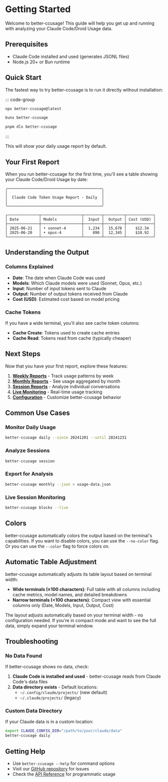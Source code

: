 # Getting Started

Welcome to better-ccusage! This guide will help you get up and running with analyzing your Claude Code/Droid Usage data.

## Prerequisites

- Claude Code installed and used (generates JSONL files)
- Node.js 20+ or Bun runtime

## Quick Start

The fastest way to try better-ccusage is to run it directly without installation:

::: code-group

```bash [npx]
npx better-ccusage@latest
```

```bash [bunx]
bunx better-ccusage
```

```bash [pnpm]
pnpm dlx better-ccusage
```

:::

This will show your daily usage report by default.

## Your First Report

When you run better-ccusage for the first time, you'll see a table showing your Claude Code/Droid Usage by date:

```
╭──────────────────────────────────────────╮
│                                          │
│  Claude Code Token Usage Report - Daily  │
│                                          │
╰──────────────────────────────────────────╯

┌──────────────┬──────────────────┬────────┬─────────┬────────────┐
│ Date         │ Models           │  Input │  Output │ Cost (USD) │
├──────────────┼──────────────────┼────────┼─────────┼────────────┤
│ 2025-06-21   │ • sonnet-4       │  1,234 │  15,678 │    $12.34  │
│ 2025-06-20   │ • opus-4         │    890 │  12,345 │    $18.92  │
└──────────────┴──────────────────┴────────┴─────────┴────────────┘
```

## Understanding the Output

### Columns Explained

- **Date**: The date when Claude Code was used
- **Models**: Which Claude models were used (Sonnet, Opus, etc.)
- **Input**: Number of input tokens sent to Claude
- **Output**: Number of output tokens received from Claude
- **Cost (USD)**: Estimated cost based on model pricing

### Cache Tokens

If you have a wide terminal, you'll also see cache token columns:

- **Cache Create**: Tokens used to create cache entries
- **Cache Read**: Tokens read from cache (typically cheaper)

## Next Steps

Now that you have your first report, explore these features:

1. **[Weekly Reports](/guide/weekly-reports)** - Track usage patterns by week
2. **[Monthly Reports](/guide/monthly-reports)** - See usage aggregated by month
3. **[Session Reports](/guide/session-reports)** - Analyze individual conversations
4. **[Live Monitoring](/guide/live-monitoring)** - Real-time usage tracking
5. **[Configuration](/guide/configuration)** - Customize better-ccusage behavior

## Common Use Cases

### Monitor Daily Usage

```bash
better-ccusage daily --since 20241201 --until 20241231
```

### Analyze Sessions

```bash
better-ccusage session
```

### Export for Analysis

```bash
better-ccusage monthly --json > usage-data.json
```

### Live Session Monitoring

```bash
better-ccusage blocks --live
```

## Colors

better-ccusage automatically colors the output based on the terminal's capabilities. If you want to disable colors, you can use the `--no-color` flag. Or you can use the `--color` flag to force colors on.

## Automatic Table Adjustment

better-ccusage automatically adjusts its table layout based on terminal width:

- **Wide terminals (≥100 characters)**: Full table with all columns including cache metrics, model names, and detailed breakdowns
- **Narrow terminals (<100 characters)**: Compact view with essential columns only (Date, Models, Input, Output, Cost)

The layout adjusts automatically based on your terminal width - no configuration needed. If you're in compact mode and want to see the full data, simply expand your terminal window.

## Troubleshooting

### No Data Found

If better-ccusage shows no data, check:

1. **Claude Code is installed and used** - better-ccusage reads from Claude Code's data files
2. **Data directory exists** - Default locations:
   - `~/.config/claude/projects/` (new default)
   - `~/.claude/projects/` (legacy)

### Custom Data Directory

If your Claude data is in a custom location:

```bash
export CLAUDE_CONFIG_DIR="/path/to/your/claude/data"
better-ccusage daily
```

## Getting Help

- Use `better-ccusage --help` for command options
- Visit our [GitHub repository](https://github.com/cobra91/better-ccusage) for issues
- Check the [API Reference](/api/) for programmatic usage
